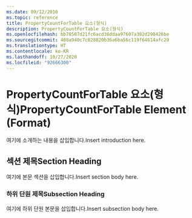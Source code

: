 ```yaml
---
ms.date: 09/12/2016
ms.topic: reference
title: PropertyCountForTable 요소(형식)
description: PropertyCountForTable 요소(형식)
ms.openlocfilehash: bb78507d21fc6acd36ddaa97607a302d290426be
ms.sourcegitcommit: 488a940c7c828820b36a6ba56c119f64614afc29
ms.translationtype: HT
ms.contentlocale: ko-KR
ms.lasthandoff: 10/27/2020
ms.locfileid: "92666300"
---
```

# <a name="propertycountfortable-element-format"></a><span data-ttu-id="6947f-103">PropertyCountForTable 요소(형식)</span><span class="sxs-lookup"><span data-stu-id="6947f-103">PropertyCountForTable Element (Format)</span></span>

<span data-ttu-id="6947f-104">여기에 소개하는 내용을 삽입합니다.</span><span class="sxs-lookup"><span data-stu-id="6947f-104">Insert introduction here.</span></span>

## <a name="section-heading"></a><span data-ttu-id="6947f-105">섹션 제목</span><span class="sxs-lookup"><span data-stu-id="6947f-105">Section Heading</span></span>

<span data-ttu-id="6947f-106">여기에 본문 섹션을 삽입합니다.</span><span class="sxs-lookup"><span data-stu-id="6947f-106">Insert section body here.</span></span>

### <a name="subsection-heading"></a><span data-ttu-id="6947f-107">하위 단원 제목</span><span class="sxs-lookup"><span data-stu-id="6947f-107">Subsection Heading</span></span>

<span data-ttu-id="6947f-108">여기에 하위 단원 본문을 삽입합니다.</span><span class="sxs-lookup"><span data-stu-id="6947f-108">Insert subsection body here.</span></span>
